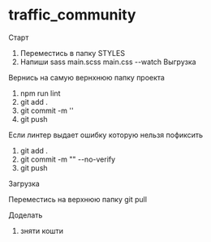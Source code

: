 # traffic_community

Старт

1. Переместись в папку STYLES
2. Напиши sass main.scss main.css --watch
Выгрузка

Вернись на самую вернхнюю папку проекта
1. npm run lint
2. git add .
3. git commit -m ''
4. git push

 Если линтер выдает ошибку которую нельзя пофиксить

1. git add .
2. git commit -m "" --no-verify
3. git push

Загрузка

Переместись на верхнюю папку
git pull


Доделать 
1. зняти кошти 